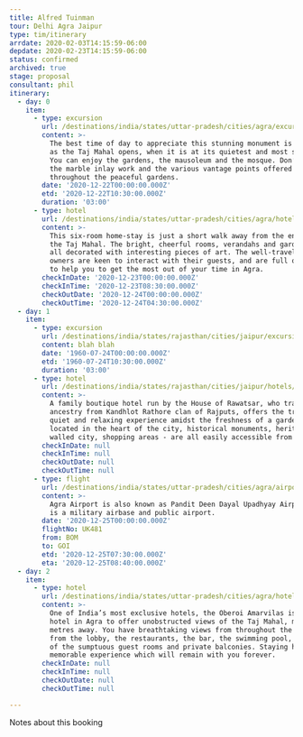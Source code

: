 ```yaml
---
title: Alfred Tuinman
tour: Delhi Agra Jaipur
type: tim/itinerary
arrdate: 2020-02-03T14:15:59-06:00
depdate: 2020-02-23T14:15:59-06:00
status: confirmed
archived: true
stage: proposal
consultant: phil
itinerary:
  - day: 0
    item:
      - type: excursion
        url: /destinations/india/states/uttar-pradesh/cities/agra/excursions/early-morning-taj-mahal/
        content: >-
          The best time of day to appreciate this stunning monument is as soon
          as the Taj Mahal opens, when it is at its quietest and most serene.
          You can enjoy the gardens, the mausoleum and the mosque. Don’t miss
          the marble inlay work and the various vantage points offered
          throughout the peaceful gardens.
        date: '2020-12-22T00:00:00.000Z'
        etd: '2020-12-22T10:30:00.000Z'
        duration: '03:00'
      - type: hotel
        url: /destinations/india/states/uttar-pradesh/cities/agra/hotels/the-coral-tree-homestay/
        content: >-
          This six-room home-stay is just a short walk away from the entrance to
          the Taj Mahal. The bright, cheerful rooms, verandahs and garden are
          all decorated with interesting pieces of art. The well-travelled
          owners are keen to interact with their guests, and are full of ideas
          to help you to get the most out of your time in Agra.
        checkInDate: '2020-12-23T00:00:00.000Z'
        checkInTime: '2020-12-23T08:30:00.000Z'
        checkOutDate: '2020-12-24T00:00:00.000Z'
        checkOutTime: '2020-12-24T04:30:00.000Z'
  - day: 1
    item:
      - type: excursion
        url: /destinations/india/states/rajasthan/cities/jaipur/excursions/amber-fort-sightseeing/
        content: blah blah
        date: '1960-07-24T00:00:00.000Z'
        etd: '1960-07-24T10:30:00.000Z'
        duration: '03:00'
      - type: hotel
        url: /destinations/india/states/rajasthan/cities/jaipur/hotels/dera-rawatsar/
        content: >-
          A family boutique hotel run by the House of Rawatsar, who traces their
          ancestry from Kandhlot Rathore clan of Rajputs, offers the traveller a
          quiet and relaxing experience amidst the freshness of a garden. Being
          located in the heart of the city, historical monuments, heritage
          walled city, shopping areas - are all easily accessible from here.
        checkInDate: null
        checkInTime: null
        checkOutDate: null
        checkOutTime: null
      - type: flight
        url: /destinations/india/states/uttar-pradesh/cities/agra/airports/agr/
        content: >-
          Agra Airport is also known as Pandit Deen Dayal Upadhyay Airport. It
          is a military airbase and public airport.
        date: '2020-12-25T00:00:00.000Z'
        flightNo: UK481
        from: BOM
        to: GOI
        etd: '2020-12-25T07:30:00.000Z'
        eta: '2020-12-25T08:40:00.000Z'
  - day: 2
    item:
      - type: hotel
        url: /destinations/india/states/uttar-pradesh/cities/agra/hotels/the-oberoi-amarvilas/
        content: >-
          One of India’s most exclusive hotels, the Oberoi Amarvilas is the only
          hotel in Agra to offer unobstructed views of the Taj Mahal, merely 600
          metres away. You have breathtaking views from throughout the complex -
          from the lobby, the restaurants, the bar, the swimming pool, and all
          of the sumptuous guest rooms and private balconies. Staying here is a
          memorable experience which will remain with you forever.
        checkInDate: null
        checkInTime: null
        checkOutDate: null
        checkOutTime: null

---
```

Notes about this booking
